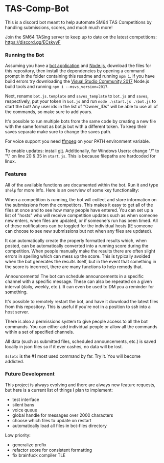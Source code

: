 # TAS-Comp-Bot
This is a discord bot meant to help automate SM64 TAS Competitions by handling submissions, scores, and much much more!

Join the SM64 TASing server to keep up to date on the latest competitions: https://discord.gg/ECskvyF


### Running the Bot
Assuming you have a [bot application](https://discord.com/developers/applications) and [Node.js](https://nodejs.org/en/download/), download the files for this repository, then install the dependencies by opening a command prompt in the folder containing this readme and running `npm i`. If you have build errors try downloading the [Visual Studio Community 2017](https://visualstudio.microsoft.com/vs/older-downloads/) Node.js build tools and running `npm i --msvs_version=2017`.

Next, rename `bot.js.template` and `saves_template` to `bot.js` and `saves`, respectively, put your token in `bot.js` and run `node .\start.js .\bot.js` to start the bot! Any user ids in the list of "Owner_IDs" will be able to use all of the commands, so make sure to add yours.

It's possible to run multiple bots from the same code by creating a new file with the same format as bot.js but with a different token. To keep their saves separate make sure to change the saves path.

For voice support you need [ffmpeg](https://ffmpeg.org/download.html) on your PATH environment variable.

To enable updates: install [git](https://git-scm.com/book/en/v2/Getting-Started-Installing-Git). Additionally, for Windows Users: change "/" to "\\" on line 20 & 35 in `start.js`. This is because filepaths are hardcoded for linux.



### Features
All of the available functions are documented within the bot. Run it and type `$help` for more info. Here is an overview of some key functionality:

When a competition is running, the bot will collect and store information on the submissions from the competitors. This makes it easy to get all of the files at once and to see how many people have entered. You can set up a list of "hosts" who will receive competition updates such as when someone new enters, when files are updated, or if someone's run has been timed. All of these notifications can be toggled for the individual hosts (IE someone can choose to see new submissions but not when any files are updated).

It can automatically create the properly formatted results which, when posted, can be automatically converted into a running score during the competition. When people manually make the results there are often slight errors in spelling which can mess up the score. This is typically avoided when the bot generates the results itself, but in the event that something in the score is incorrect, there are many functions to help remedy that.

Announcements! The bot can schedule announcements in a specific channel with a specific message. These can also be repeated on a given interval (daily, weekly, etc.). It can even be used to DM you a reminder for something.

It's possible to remotely restart the bot, and have it download the latest files from this repository. This is useful if you're not in a position to ssh into a host server.

There is also a permissions system to give people access to all the bot commands. You can either add individual people or allow all the commands within a set of specified channels.

All data (such as submitted files, scheduled announcements, etc.) is saved locally in json files so if it ever cashes, no data will be lost.

`$slots` is the #1 most used command by far. Try it. You will become addicted.



### Future Development
This project is always evolving and there are always new feature requests, but here is a current list of things I plan to implement:
- test interface
- silent bans
- voice queue
- global handle for messages over 2000 characters
- choose which files to update on restart
- automatically load all files in bot-files directory

Low priority:
- generalize prefix
- refactor score for consistent formatting
- fix brainfuck compiler TLE
